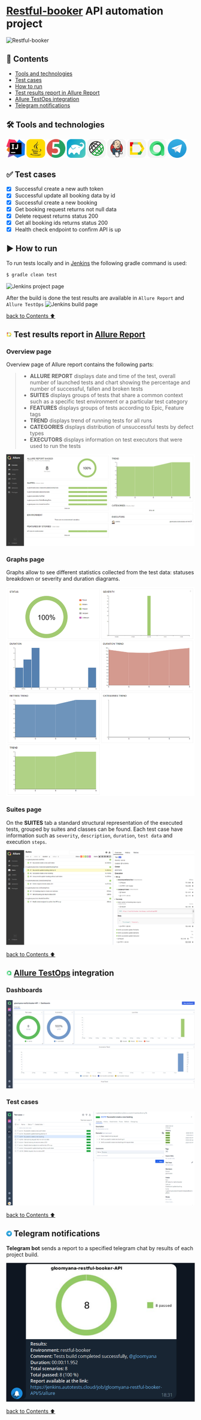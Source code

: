 # [Restful-booker](https://restful-booker.herokuapp.com/) API automation project
<img title="Restful-booker" src="images/api-top.jpg"></div>

##  <a name="contents">:page_facing_up: Сontents</a>
- [Tools and technologies](#hammer_and_wrench-tools-and-technologies)
- [Test cases](#white_check_mark-test-cases)
- [How to run](#arrow_forward-how-to-run)
- [Test results report in Allure Report](#-test-results-report-in-allure-report)
- [Allure TestOps integration](#-allure-testops-integration)
- [Telegram notifications](#-telegram-notifications)

## :hammer_and_wrench: Tools and technologies
<a href="https://www.jetbrains.com/idea/"><img src="https://github.com/gloomyana/gloomyana/blob/main/icons/intellij_idea.svg" title="IntelliJ IDEA" alt="IntelliJ IDEA" width="50" height="50"/></a>
<a href="https://www.java.com"><img src="https://github.com/gloomyana/gloomyana/blob/main/icons/java.svg" title="Java" alt="Java" width="50" height="50"/></a>
<a href="https://junit.org/junit5"><img src="https://github.com/gloomyana/gloomyana/blob/main/icons/junit5.svg" title="JUnit5" alt="JUnit5" width="50" height="50"/></a>
<a href="https://gradle.org"><img src="https://github.com/gloomyana/gloomyana/blob/main/icons/gradle.svg" title="Gradle" alt="Gradle" width="50" height="50"/></a>
<a href="https://rest-assured.io"><img src="https://github.com/gloomyana/gloomyana/blob/main/icons/rest_assured.svg" title="REST Assured" alt="REST Assured" width="50" height="50"/></a>
<a href="https://www.jenkins.io"><img src="https://github.com/gloomyana/gloomyana/blob/main/icons/jenkins.svg" title="Jenkins" alt="Jenkins" width="50" height="50"/></a>
<a href="https://qameta.io/allure-report"><img src="https://github.com/gloomyana/gloomyana/blob/main/icons/allure_report.svg" title="Allure Report" alt="Allure Report" width="50" height="50"/></a>
<a href="https://qameta.io"><img src="https://github.com/gloomyana/gloomyana/blob/main/icons/allure_testops.svg" title="Allure Testops" alt="REST Assured" width="50" height="50"/></a>
<a href="https://web.telegram.org/"><img src="https://github.com/gloomyana/gloomyana/blob/main/icons/telegram.svg" title="Telegram" alt="Telegram" width="50" height="50"/></a> 

## :white_check_mark: Test cases
- [x] Successful create a new auth token
- [x] Successful update all booking data by id
- [x] Successful create a new booking
- [x] Get booking request returns not null data
- [x] Delete request returns status 200
- [x] Get all booking ids returns status 200
- [x] Health check endpoint to confirm API is up

## :arrow_forward: How to run
To run tests locally and in [Jenkins](https://jenkins.autotests.cloud/job/gloomyana-restful-booker-API/) the following gradle command is used:
```bash
$ gradle clean test 
```
<img src="images/jenkins-project-page" alt="Jenkins project page">
 
After the build is done the test results are available in `Allure Report` and `Allure TestOps`
<img src="images/jenkins-build-page" alt="Jenkins build page"> 

[back to Contents ⬆](#contents)

## <img width="3%" title="Allure Report" src="https://github.com/gloomyana/gloomyana/blob/main/icons/allure_report.svg"> Test results report in [Allure Report](https://jenkins.autotests.cloud/job/gloomyana-restful-booker-API/allure/)
### Overview page

Overview page of Allure report contains the following parts:
>- **ALLURE REPORT** displays date and time of the test, overall number of launched tests and chart showing the percentage and number of successful, fallen and broken tests
>- **SUITES** displays groups of tests that share a common context such as a specific test environment or a particular test category
>- **FEATURES** displays groups of tests according to Epic, Feature tags
>- **TREND** displays trend of running tests for all runs
>- **CATEGORIES** displays distribution of unsuccessful tests by defect types
>- **EXECUTORS** displays information on test executors that were used to run the tests

<img src="images/allure-result-main.jpg" alt="Allure Report Overview page">

### Graphs page
Graphs allow to see different statistics collected from the test data: statuses breakdown or severity and duration diagrams.

<img src="images/allure-result-graphs.jpg" alt="Allure Report graphs">

### Suites page
On the **SUITES** tab a standard structural representation of the executed tests, grouped by suites and classes can be found.
Each test case have information such as `severity`, `description`, `duration`, `test data` and execution `steps`.

<img src="images/allure-result-test-example.jpg" alt="Allure Report suites">

[back to Contents ⬆](#contents)

## <img width="3%" title="Allure TestOps" src="https://github.com/gloomyana/gloomyana/blob/main/icons/allure_testops.svg"> [Allure TestOps](https://allure.autotests.cloud/project/3221/dashboards) integration
### Dashboards
<img src="images/allure-testops-dashboard.jpg" alt="Allure TestOps dashboards">

### Test cases
<img src="images/allure-testops-test-cases.jpg" alt="Allure TestOps test cases">

[back to Contents ⬆](#contents)

## <img width="3%" title="Telegram" src="https://github.com/gloomyana/gloomyana/blob/main/icons/telegram.svg"> Telegram notifications

**Telegram bot** sends a report to a specified telegram chat by results of each project build.

<p align="center"><img src="images/telegram-notifications.jpg" alt="Telegram notifications">
</p>

[back to Contents ⬆](#contents)
